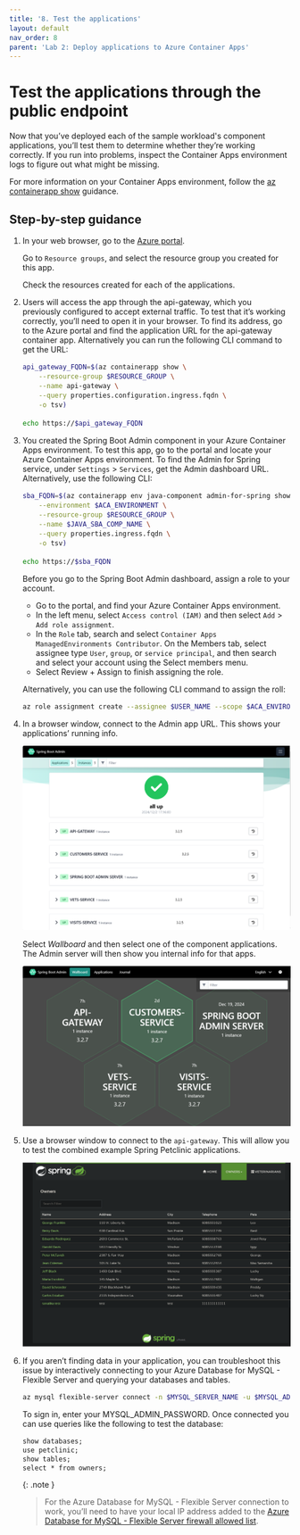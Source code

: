 ```yaml
---
title: '8. Test the applications'  
layout: default  
nav_order: 8  
parent: 'Lab 2: Deploy applications to Azure Container Apps'
---
```


# Test the applications through the public endpoint

Now that you’ve deployed each of the sample workload's component applications, you’ll test them to determine whether they’re working correctly. If you run into problems, inspect the Container Apps environment logs to figure out what might be missing.

For more information on your Container Apps environment, follow the [az containerapp show](https://learn.microsoft.com/cli/azure/containerapp?view=azure-cli-latest#az-containerapp-show) guidance.

## Step-by-step guidance

1.  In your web browser, go to the [Azure portal](http://portal.azure.com/).

    Go to `Resource groups`, and select the resource group you created for this app.

    Check the resources created for each of the applications.

1.  Users will access the app through the api-gateway, which you previously configured to accept external traffic. To test that it’s working correctly, you’ll need to open it in your browser. To find its address, go to the Azure portal and find the application URL for the api-gateway container app. Alternatively you can run the following CLI command to get the URL:

    ```bash
    api_gateway_FQDN=$(az containerapp show \
        --resource-group $RESOURCE_GROUP \
        --name api-gateway \
        --query properties.configuration.ingress.fqdn \
        -o tsv)

    echo https://$api_gateway_FQDN
    ```

1.  You created the Spring Boot Admin component in your Azure Container Apps environment. To test this app, go to the portal and locate your Azure Container Apps environment. To find the Admin for Spring service, under `Settings` \> `Services`, get the Admin dashboard URL. Alternatively, use the following CLI:

    ```bash
    sba_FQDN=$(az containerapp env java-component admin-for-spring show \
        --environment $ACA_ENVIRONMENT \
        --resource-group $RESOURCE_GROUP \
        --name $JAVA_SBA_COMP_NAME \
        --query properties.ingress.fqdn \
        -o tsv)

    echo https://$sba_FQDN
    ```

    Before you go to the Spring Boot Admin dashboard, assign a role to your account.

    - Go to the portal, and find your Azure Container Apps environment.
    - In the left menu, select `Access control (IAM)` and then select `Add` \> `Add role assignment`.
    - In the `Role` tab, search and select `Container Apps ManagedEnvironments Contributor`. On the Members tab, select assignee type `User`, `group`, or `service principal`, and then search and select your account using the Select members menu.
    - Select Review + Assign to finish assigning the role.

    Alternatively, you can use the following CLI command to assign the roll:

    ```bash
    az role assignment create --assignee $USER_NAME --scope $ACA_ENVIRONMENT_ID --role 'Container Apps ManagedEnvironments Contributor'
    ```

1.  In a browser window, connect to the Admin app URL. This shows your applications’ running info.

    ![adminserver_applications](../../images/adminserver_applications.png)

    Select _Wallboard_ and then select one of the component applications. The Admin server will then show you internal info for that apps.

    ![adminserver_wallboard](../../images/adminserver_wallboard.png)

1.  Use a browser window to connect to the `api-gateway`. This will allow you to test the combined example Spring Petclinic applications.

    ![petclinic_app](../../images/petclinic_app.png)

1.  If you aren’t finding data in your application, you can troubleshoot this issue by interactively connecting to your Azure Database for MySQL - Flexible Server and querying your databases and tables.

    ```bash
    az mysql flexible-server connect -n $MYSQL_SERVER_NAME -u $MYSQL_ADMIN_USERNAME --interactive
    ```

    To sign in, enter your MYSQL_ADMIN_PASSWORD. Once connected you can use queries like the following to test the database:

    ```text
    show databases;
    use petclinic;
    show tables;
    select * from owners;
    ```

    {: .note }
    > For the Azure Database for MySQL - Flexible Server connection to work, you’ll need to have your local IP address added to the [Azure Database for MySQL - Flexible Server firewall allowed list](https://learn.microsoft.com/azure/mysql/flexible-server/how-to-manage-firewall-portal).
